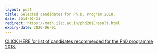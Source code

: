 ```yaml
---
layout: post
title: Selected candidates for Ph.D. Program 2018.
date: 2018-05-31
redirect: https://math.iisc.ac.in/phd2018result.html
expiry-date: 2020-06-01
---
```


[CLICK HERE for list of candidates recommended for the PhD programme 2018.](https://math.iisc.ac.in/phd2018result.html)
